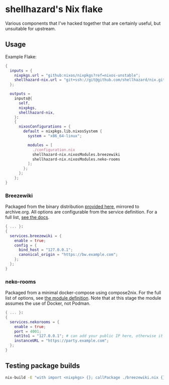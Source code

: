 # shellhazard's Nix flake

Various components that I've hacked together that are certainly useful, but unsuitable for upstream.

## Usage

Example Flake:
```nix
{
  inputs = {
    nixpkgs.url = "github:nixos/nixpkgs?ref=nixos-unstable";
    shellhazard-nix.url = "git+ssh://git@github.com/shellhazard/nix.git?ref=main";
  };

  outputs =
    inputs@{
      self,
      nixpkgs,
      shellhazard-nix,
    }:
    {
      nixosConfigurations = {
        default = nixpkgs.lib.nixosSystem {
          system = "x86_64-linux";

          modules = [
            ./configuration.nix
            shellhazard-nix.nixosModules.breezewiki
            shellhazard-nix.nixosModules.neko-rooms
          ];
        };
      };
    };
}
```

### Breezewiki

Packaged from the binary distribution [provided here](https://docs.breezewiki.com/Running.html#%28part._.Running_a_compiled_executable%29), mirrored to archive.org. All options are configurable from the service definition. For a full list, [see the docs](https://docs.breezewiki.com/Configuration.html).

```nix
{ ... }:
{
  services.breezewiki = {
    enable = true;
    config = {
      bind_host = "127.0.0.1";
      canonical_origin = "https://bw.example.com";
    };
  };
}
```
### neko-rooms

Packaged from a minimal docker-compose using compose2nix. For the full list of options, see [the module definition](https://github.com/shellhazard/nix/blob/main/modules/neko-rooms/default.nix). Note that at this stage the module assumes the use of Docker, not Podman.

```nix
{ ... }:
{
  services.nekorooms = {
    enable = true;
    port = 4001;
    nat1to1 = "127.0.0.1"; # can add your public IP here, otherwise it will be resolved automatically
    instanceURL = "https://party.example.com";
  };
}
```

## Testing package builds

```sh
nix-build -E "with import <nixpkgs> {}; callPackage ./breezewiki.nix {}"
```


